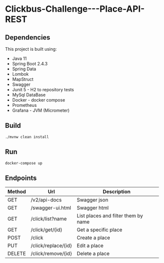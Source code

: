 # Clickbus-Challenge---Place-API-REST

## Dependencies

This project is built using:

- Java 11
- Spring Boot 2.4.3
- Spring Data
- Lombok
- MapStruct
- Swagger
- Junit 5 - H2 to repository tests
- MySql DataBase
- Docker - docker compose
- Prometheus
- Grafana - JVM (Micrometer)

## Build

```console
./mvnw clean install
```

## Run
```console
docker-compose up
```

## Endpoints

|Method | 	Url		| 	Description |
|-------| ------- | ----------- |
|GET| /v2/api-docs| 	Swagger json|
|GET|/swagger-ui.html| 	Swagger html|
|GET|/click/list?name| 	List places and filter them by name|
|GET|/click/get/{id}| 	Get a specific place|
|POST|/click| 	Create a place|
|PUT|/click/replace/{id}| 	Edit a place|
|DELETE|/click/remove/{id}| 	Delete a place|
